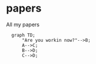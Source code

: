 # papers
All my papers
```mermaid
  graph TD;
      "Are you workin now?"-->B;
      A-->C;
      B-->D;
      C-->D;
```

